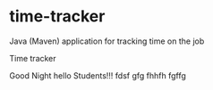 # time-tracker
Java (Maven) application for tracking time on the job

Time tracker

Good Night  hello Students!!!
fdsf
gfg
fhhfh
fgffg
